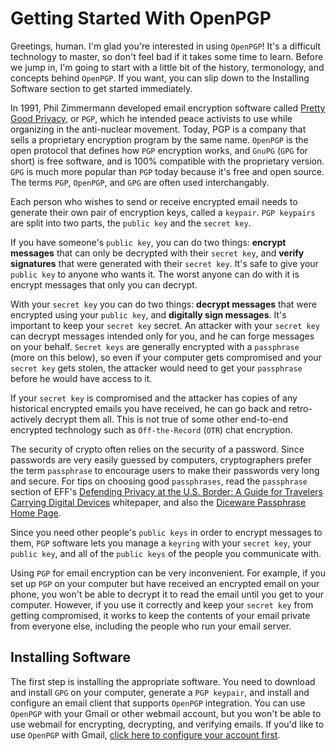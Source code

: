 # Getting Started With OpenPGP

Greetings, human. I'm glad you're interested in using `OpenPGP`! It's a difficult technology to master, so don't feel bad if it takes some time to learn.  Before we jump in, I'm going to start with a little bit of the history, termonology, and concepts behind `OpenPGP`. If you want, you can slip down to the Installing Software section to get started immediately.

In 1991, Phil Zimmermann developed email encryption software called [Pretty Good Privacy](https://en.wikipedia.org/wiki/Pretty_Good_Privacy), or `PGP`, which he intended peace activists to use while organizing in the anti-nuclear movement. Today, PGP is a company that sells a proprietary encryption program by the same name. `OpenPGP` is the open protocol that defines how `PGP` encryption works, and `GnuPG` (`GPG` for short) is free software, and is 100% compatible with the proprietary version. `GPG` is much more popular than `PGP` today because it's free and open source. The terms `PGP`, `OpenPGP`, and `GPG` are often used interchangably.

Each person who wishes to send or receive encrypted email needs to generate their own pair of encryption keys, called a `keypair`. `PGP keypairs` are split into two parts, the `public key` and the `secret key`.

If you have someone's `public key`, you can do two things: **encrypt messages** that can only be decrypted with their `secret key`, and **verify signatures** that were generated with their `secret key`. It's safe to give your `public key` to anyone who wants it. The worst anyone can do with it is encrypt messages that only you can decrypt.

With your `secret key` you can do two things: **decrypt messages** that were encrypted using your `public key`, and **digitally sign messages**. It's important to keep your `secret key` secret. An attacker with your `secret key` can decrypt messages intended only for you, and he can forge messages on your behalf. `Secret keys` are generally encrypted with a `passphrase` (more on this below), so even if your computer gets compromised and your `secret key` gets stolen, the attacker would need to get your `passphrase` before he would have access to it.

If your `secret key` is compromised and the attacker has copies of any historical encrypted emails you have received, he can go back and retro-actively decrypt them all. This is not true of some other end-to-end encrypted technology such as `Off-the-Record` (`OTR`) chat encryption.

The security of crypto often relies on the security of a password. Since passwords are very easily guessed by computers, cryptographers prefer the term `passphrase` to encourage users to make their passwords very long and secure. For tips on choosing good `passphrases`, read the `passphrase` section of EFF's [Defending Privacy at the U.S. Border: A Guide for Travelers Carrying Digital Devices](https://www.eff.org/wp/defending-privacy-us-border-guide-travelers-carrying-digital-devices#passphrase) whitepaper, and also the [Diceware Passphrase Home Page](http://world.std.com/~reinhold/diceware.html).

Since you need other people's `public keys` in order to encrypt messages to them, `PGP` software lets you manage a `keyring` with your `secret key`, your `public key`, and all of the `public keys` of the people you communicate with.

Using `PGP` for email encryption can be very inconvenient. For example, if you set up `PGP` on your computer but have received an encrypted email on your phone, you won't be able to decrypt it to read the email until you get to your computer. However, if you use it correctly and keep your `secret key` from getting compromised, it works to keep the contents of your email private from everyone else, including the people who run your email server.

## Installing Software

The first step is installing the appropriate software. You need to download and install `GPG` on your computer, generate a `PGP keypair`, and install and configure an email client that supports `OpenPGP` integration. You can use `OpenPGP` with your Gmail or other webmail account, but you won't be able to use webmail for encrypting, decrypting, and verifying emails. If you'd like to use `OpenPGP` with Gmail, [click here to configure your account first](/doc/gmail.md).
